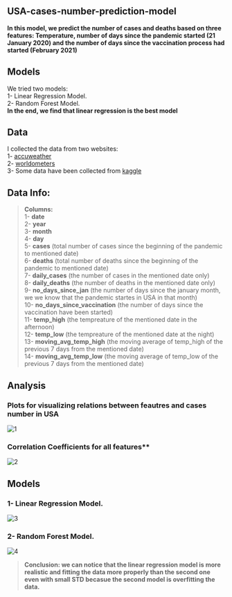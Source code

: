 ## USA-cases-number-prediction-model
**In this model, we predict the number of cases and deaths based on three features: Temperature, 
number of days since the pandemic started (21 January 2020) and the number of days since the vaccination process had started (February 2021)**

## Models
We tried two models:  
1- Linear Regression Model.  
2- Random Forest Model.  
**In the end, we find that linear regression is the best model**

## Data
I collected the data from two websites:  
1- [accuweather](https://www.accuweather.com/en/us/new-york/10007/january-weather/349727?year=2020)  
2- [worldometers](https://www.worldometers.info/coronavirus/)  
3- Some data have been collected from [kaggle](https://www.kaggle.com/)

## Data Info:
> **Columns:**  
1- **date**   
2- **year**  
3- **month**  
4- **day**  
5- **cases** (total number of cases since the beginning of the pandemic to mentioned date)  
6- **deaths** (total number of deaths since the beginning of the pandemic to mentioned date)  
7- **daily_cases** (the number of cases in the mentioned date only)  
8- **daily_deaths** (the number of deaths in the mentioned date only)  
9- **no_days_since_jan** (the number of days since the january month, we we know that the pandemic startes in USA in that month)  
10- **no_days_since_vaccination** (the number of days since the vaccination have been started)  
11- **temp_high** (the tempreature of the mentioned date in the afternoon)  
12- **temp_low** (the tempreature of the mentioned date at the night)  
13- **moving_avg_temp_high** (the moving average of temp_high of the previous 7 days from the mentioned date)  
14- **moving_avg_temp_low** (the moving average of temp_low of the previous 7 days from the mentioned date)

## Analysis
### Plots for visualizing relations between feautres and cases number in USA 
![1](https://user-images.githubusercontent.com/68667962/115278402-b1a30b80-a145-11eb-8781-022245510c4a.png)
### Correlation Coefficients for all features**  
![2](https://user-images.githubusercontent.com/68667962/115278484-ca132600-a145-11eb-8a6f-d8e06b4f26e9.png)

## Models
### 1- Linear Regression Model. 
![3](https://user-images.githubusercontent.com/68667962/115278538-dac39c00-a145-11eb-8cc6-607666380368.png)
### 2- Random Forest Model.  
![4](https://user-images.githubusercontent.com/68667962/115278569-e3b46d80-a145-11eb-8415-0389f5d90d78.png)

> **Conclusion: we can notice that the linear regression model is more realistic and fitting the data more properly than the second one even with small STD becasue the second model is overfitting the data.**
